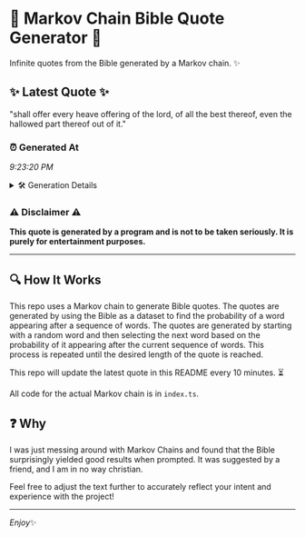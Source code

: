 # 📖 Markov Chain Bible Quote Generator 📖

Infinite quotes from the Bible generated by a Markov chain. ✨

## ✨ Latest Quote ✨
"shall offer every heave offering of the lord, of all the best thereof, even the hallowed part thereof out of it."

### ⏰ Generated At
*9:23:20 PM*

<details>
    <summary>🛠️ Generation Details</summary>
    <p>
        <strong>🌱 Seed:</strong> shall<br>
        <strong>🔄 Iterations:</strong> 20<br>
        <strong>📜 Context History:</strong><br>[ shall ]: offer<br>[ shall, offer ]: every<br>[ shall, offer, every ]: heave<br>[ shall, offer, every, heave ]: offering<br>[ shall, offer, every, heave, offering ]: of<br>[ shall, offer, every, heave, offering, of ]: the<br>[ offer, every, heave, offering, of, the ]: lord,<br>[ every, heave, offering, of, the, lord, ]: of<br>[ heave, offering, of, the, lord,, of ]: all<br>[ offering, of, the, lord,, of, all ]: the<br>[ of, the, lord,, of, all, the ]: best<br>[ the, lord,, of, all, the, best ]: thereof,<br>[ lord,, of, all, the, best, thereof, ]: even<br>[ of, all, the, best, thereof,, even ]: the<br>[ all, the, best, thereof,, even, the ]: hallowed<br>[ the, best, thereof,, even, the, hallowed ]: part<br>[ best, thereof,, even, the, hallowed, part ]: thereof<br>[ thereof,, even, the, hallowed, part, thereof ]: out<br>[ even, the, hallowed, part, thereof, out ]: of<br>[ the, hallowed, part, thereof, out, of ]: it.<br>
    </p>
</details>

### ⚠️ Disclaimer ⚠️
**This quote is generated by a program and is not to be taken seriously. It is purely for entertainment purposes.**

---

## 🔍 How It Works

This repo uses a Markov chain to generate Bible quotes. The quotes are generated by using the Bible as a dataset to find the probability of a word appearing after a sequence of words. The quotes are generated by starting with a random word and then selecting the next word based on the probability of it appearing after the current sequence of words. This process is repeated until the desired length of the quote is reached.

This repo will update the latest quote in this README every 10 minutes. ⏳

All code for the actual Markov chain is in `index.ts`.

## ❓ Why

I was just messing around with Markov Chains and found that the Bible surprisingly yielded good results when prompted. 
It was suggested by a friend, and I am in no way christian.

Feel free to adjust the text further to accurately reflect your intent and experience with the project!

---

*Enjoy*✨
